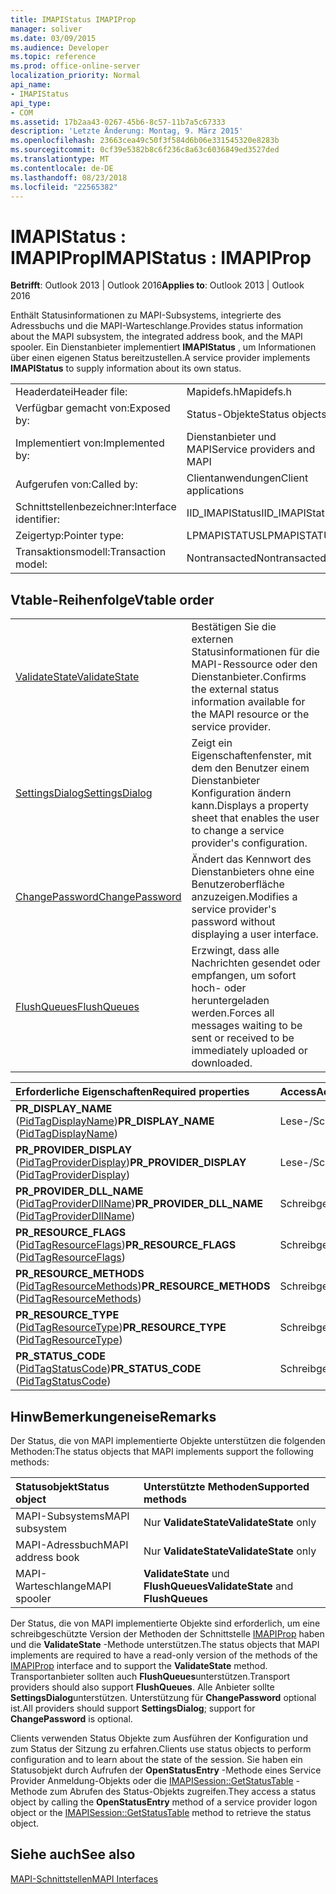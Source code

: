 ```yaml
---
title: IMAPIStatus IMAPIProp
manager: soliver
ms.date: 03/09/2015
ms.audience: Developer
ms.topic: reference
ms.prod: office-online-server
localization_priority: Normal
api_name:
- IMAPIStatus
api_type:
- COM
ms.assetid: 17b2aa43-0267-45b6-8c57-11b7a5c67333
description: 'Letzte Änderung: Montag, 9. März 2015'
ms.openlocfilehash: 23663cea49c50f3f584d6b06e331545320e8283b
ms.sourcegitcommit: 0cf39e5382b8c6f236c8a63c6036849ed3527ded
ms.translationtype: MT
ms.contentlocale: de-DE
ms.lasthandoff: 08/23/2018
ms.locfileid: "22565382"
---
```

# <a name="imapistatus--imapiprop"></a><span data-ttu-id="d17b1-103">IMAPIStatus : IMAPIProp</span><span class="sxs-lookup"><span data-stu-id="d17b1-103">IMAPIStatus : IMAPIProp</span></span>

  
  
<span data-ttu-id="d17b1-104">**Betrifft**: Outlook 2013 | Outlook 2016</span><span class="sxs-lookup"><span data-stu-id="d17b1-104">**Applies to**: Outlook 2013 | Outlook 2016</span></span> 
  
<span data-ttu-id="d17b1-105">Enthält Statusinformationen zu MAPI-Subsystems, integrierte des Adressbuchs und die MAPI-Warteschlange.</span><span class="sxs-lookup"><span data-stu-id="d17b1-105">Provides status information about the MAPI subsystem, the integrated address book, and the MAPI spooler.</span></span> <span data-ttu-id="d17b1-106">Ein Dienstanbieter implementiert **IMAPIStatus** , um Informationen über einen eigenen Status bereitzustellen.</span><span class="sxs-lookup"><span data-stu-id="d17b1-106">A service provider implements **IMAPIStatus** to supply information about its own status.</span></span> 
  
|||
|:-----|:-----|
|<span data-ttu-id="d17b1-107">Headerdatei</span><span class="sxs-lookup"><span data-stu-id="d17b1-107">Header file:</span></span>  <br/> |<span data-ttu-id="d17b1-108">Mapidefs.h</span><span class="sxs-lookup"><span data-stu-id="d17b1-108">Mapidefs.h</span></span>  <br/> |
|<span data-ttu-id="d17b1-109">Verfügbar gemacht von:</span><span class="sxs-lookup"><span data-stu-id="d17b1-109">Exposed by:</span></span>  <br/> |<span data-ttu-id="d17b1-110">Status-Objekte</span><span class="sxs-lookup"><span data-stu-id="d17b1-110">Status objects</span></span>  <br/> |
|<span data-ttu-id="d17b1-111">Implementiert von:</span><span class="sxs-lookup"><span data-stu-id="d17b1-111">Implemented by:</span></span>  <br/> |<span data-ttu-id="d17b1-112">Dienstanbieter und MAPI</span><span class="sxs-lookup"><span data-stu-id="d17b1-112">Service providers and MAPI</span></span>  <br/> |
|<span data-ttu-id="d17b1-113">Aufgerufen von:</span><span class="sxs-lookup"><span data-stu-id="d17b1-113">Called by:</span></span>  <br/> |<span data-ttu-id="d17b1-114">Clientanwendungen</span><span class="sxs-lookup"><span data-stu-id="d17b1-114">Client applications</span></span>  <br/> |
|<span data-ttu-id="d17b1-115">Schnittstellenbezeichner:</span><span class="sxs-lookup"><span data-stu-id="d17b1-115">Interface identifier:</span></span>  <br/> |<span data-ttu-id="d17b1-116">IID_IMAPIStatus</span><span class="sxs-lookup"><span data-stu-id="d17b1-116">IID_IMAPIStatus</span></span>  <br/> |
|<span data-ttu-id="d17b1-117">Zeigertyp:</span><span class="sxs-lookup"><span data-stu-id="d17b1-117">Pointer type:</span></span>  <br/> |<span data-ttu-id="d17b1-118">LPMAPISTATUS</span><span class="sxs-lookup"><span data-stu-id="d17b1-118">LPMAPISTATUS</span></span>  <br/> |
|<span data-ttu-id="d17b1-119">Transaktionsmodell:</span><span class="sxs-lookup"><span data-stu-id="d17b1-119">Transaction model:</span></span>  <br/> |<span data-ttu-id="d17b1-120">Nontransacted</span><span class="sxs-lookup"><span data-stu-id="d17b1-120">Nontransacted</span></span>  <br/> |
   
## <a name="vtable-order"></a><span data-ttu-id="d17b1-121">Vtable-Reihenfolge</span><span class="sxs-lookup"><span data-stu-id="d17b1-121">Vtable order</span></span>

|||
|:-----|:-----|
|[<span data-ttu-id="d17b1-122">ValidateState</span><span class="sxs-lookup"><span data-stu-id="d17b1-122">ValidateState</span></span>](imapistatus-validatestate.md) <br/> |<span data-ttu-id="d17b1-123">Bestätigen Sie die externen Statusinformationen für die MAPI-Ressource oder den Dienstanbieter.</span><span class="sxs-lookup"><span data-stu-id="d17b1-123">Confirms the external status information available for the MAPI resource or the service provider.</span></span>  <br/> |
|[<span data-ttu-id="d17b1-124">SettingsDialog</span><span class="sxs-lookup"><span data-stu-id="d17b1-124">SettingsDialog</span></span>](imapistatus-settingsdialog.md) <br/> |<span data-ttu-id="d17b1-125">Zeigt ein Eigenschaftenfenster, mit dem den Benutzer einem Dienstanbieter Konfiguration ändern kann.</span><span class="sxs-lookup"><span data-stu-id="d17b1-125">Displays a property sheet that enables the user to change a service provider's configuration.</span></span>  <br/> |
|[<span data-ttu-id="d17b1-126">ChangePassword</span><span class="sxs-lookup"><span data-stu-id="d17b1-126">ChangePassword</span></span>](imapistatus-changepassword.md) <br/> |<span data-ttu-id="d17b1-127">Ändert das Kennwort des Dienstanbieters ohne eine Benutzeroberfläche anzuzeigen.</span><span class="sxs-lookup"><span data-stu-id="d17b1-127">Modifies a service provider's password without displaying a user interface.</span></span>  <br/> |
|[<span data-ttu-id="d17b1-128">FlushQueues</span><span class="sxs-lookup"><span data-stu-id="d17b1-128">FlushQueues</span></span>](imapistatus-flushqueues.md) <br/> |<span data-ttu-id="d17b1-129">Erzwingt, dass alle Nachrichten gesendet oder empfangen, um sofort hoch- oder heruntergeladen werden.</span><span class="sxs-lookup"><span data-stu-id="d17b1-129">Forces all messages waiting to be sent or received to be immediately uploaded or downloaded.</span></span>  <br/> |
   
|<span data-ttu-id="d17b1-130">**Erforderliche Eigenschaften**</span><span class="sxs-lookup"><span data-stu-id="d17b1-130">**Required properties**</span></span>|<span data-ttu-id="d17b1-131">**Access**</span><span class="sxs-lookup"><span data-stu-id="d17b1-131">**Access**</span></span>|
|:-----|:-----|
|<span data-ttu-id="d17b1-132">**PR_DISPLAY_NAME** ([PidTagDisplayName](pidtagdisplayname-canonical-property.md))</span><span class="sxs-lookup"><span data-stu-id="d17b1-132">**PR_DISPLAY_NAME** ([PidTagDisplayName](pidtagdisplayname-canonical-property.md))</span></span>  <br/> |<span data-ttu-id="d17b1-133">Lese-/Schreibzugriff</span><span class="sxs-lookup"><span data-stu-id="d17b1-133">Read/write</span></span>  <br/> |
|<span data-ttu-id="d17b1-134">**PR_PROVIDER_DISPLAY** ([PidTagProviderDisplay](pidtagproviderdisplay-canonical-property.md))</span><span class="sxs-lookup"><span data-stu-id="d17b1-134">**PR_PROVIDER_DISPLAY** ([PidTagProviderDisplay](pidtagproviderdisplay-canonical-property.md))</span></span>  <br/> |<span data-ttu-id="d17b1-135">Lese-/Schreibzugriff</span><span class="sxs-lookup"><span data-stu-id="d17b1-135">Read/write</span></span>  <br/> |
|<span data-ttu-id="d17b1-136">**PR_PROVIDER_DLL_NAME** ([PidTagProviderDllName](pidtagproviderdllname-canonical-property.md))</span><span class="sxs-lookup"><span data-stu-id="d17b1-136">**PR_PROVIDER_DLL_NAME** ([PidTagProviderDllName](pidtagproviderdllname-canonical-property.md))</span></span>  <br/> |<span data-ttu-id="d17b1-137">Schreibgeschützt.</span><span class="sxs-lookup"><span data-stu-id="d17b1-137">Read-only</span></span>  <br/> |
|<span data-ttu-id="d17b1-138">**PR_RESOURCE_FLAGS** ([PidTagResourceFlags](pidtagresourceflags-canonical-property.md))</span><span class="sxs-lookup"><span data-stu-id="d17b1-138">**PR_RESOURCE_FLAGS** ([PidTagResourceFlags](pidtagresourceflags-canonical-property.md))</span></span>  <br/> |<span data-ttu-id="d17b1-139">Schreibgeschützt.</span><span class="sxs-lookup"><span data-stu-id="d17b1-139">Read-only</span></span>  <br/> |
|<span data-ttu-id="d17b1-140">**PR_RESOURCE_METHODS** ([PidTagResourceMethods](pidtagresourcemethods-canonical-property.md))</span><span class="sxs-lookup"><span data-stu-id="d17b1-140">**PR_RESOURCE_METHODS** ([PidTagResourceMethods](pidtagresourcemethods-canonical-property.md))</span></span>  <br/> |<span data-ttu-id="d17b1-141">Schreibgeschützt.</span><span class="sxs-lookup"><span data-stu-id="d17b1-141">Read-only</span></span>  <br/> |
|<span data-ttu-id="d17b1-142">**PR_RESOURCE_TYPE** ([PidTagResourceType](pidtagresourcetype-canonical-property.md))</span><span class="sxs-lookup"><span data-stu-id="d17b1-142">**PR_RESOURCE_TYPE** ([PidTagResourceType](pidtagresourcetype-canonical-property.md))</span></span>  <br/> |<span data-ttu-id="d17b1-143">Schreibgeschützt.</span><span class="sxs-lookup"><span data-stu-id="d17b1-143">Read-only</span></span>  <br/> |
|<span data-ttu-id="d17b1-144">**PR_STATUS_CODE** ([PidTagStatusCode](pidtagstatuscode-canonical-property.md))</span><span class="sxs-lookup"><span data-stu-id="d17b1-144">**PR_STATUS_CODE** ([PidTagStatusCode](pidtagstatuscode-canonical-property.md))</span></span>  <br/> |<span data-ttu-id="d17b1-145">Schreibgeschützt.</span><span class="sxs-lookup"><span data-stu-id="d17b1-145">Read-only</span></span>  <br/> |
   
## <a name="remarks"></a><span data-ttu-id="d17b1-146">HinwBemerkungeneise</span><span class="sxs-lookup"><span data-stu-id="d17b1-146">Remarks</span></span>

<span data-ttu-id="d17b1-147">Der Status, die von MAPI implementierte Objekte unterstützen die folgenden Methoden:</span><span class="sxs-lookup"><span data-stu-id="d17b1-147">The status objects that MAPI implements support the following methods:</span></span>
  
|<span data-ttu-id="d17b1-148">**Statusobjekt**</span><span class="sxs-lookup"><span data-stu-id="d17b1-148">**Status object**</span></span>|<span data-ttu-id="d17b1-149">**Unterstützte Methoden**</span><span class="sxs-lookup"><span data-stu-id="d17b1-149">**Supported methods**</span></span>|
|:-----|:-----|
|<span data-ttu-id="d17b1-150">MAPI-Subsystems</span><span class="sxs-lookup"><span data-stu-id="d17b1-150">MAPI subsystem</span></span>  <br/> |<span data-ttu-id="d17b1-151">Nur **ValidateState**</span><span class="sxs-lookup"><span data-stu-id="d17b1-151">**ValidateState** only</span></span>  <br/> |
|<span data-ttu-id="d17b1-152">MAPI-Adressbuch</span><span class="sxs-lookup"><span data-stu-id="d17b1-152">MAPI address book</span></span>  <br/> |<span data-ttu-id="d17b1-153">Nur **ValidateState**</span><span class="sxs-lookup"><span data-stu-id="d17b1-153">**ValidateState** only</span></span>  <br/> |
|<span data-ttu-id="d17b1-154">MAPI-Warteschlange</span><span class="sxs-lookup"><span data-stu-id="d17b1-154">MAPI spooler</span></span>  <br/> |<span data-ttu-id="d17b1-155">**ValidateState** und **FlushQueues**</span><span class="sxs-lookup"><span data-stu-id="d17b1-155">**ValidateState** and **FlushQueues**</span></span> <br/> |
   
<span data-ttu-id="d17b1-156">Der Status, die von MAPI implementierte Objekte sind erforderlich, um eine schreibgeschützte Version der Methoden der Schnittstelle [IMAPIProp](imapipropiunknown.md) haben und die **ValidateState** -Methode unterstützen.</span><span class="sxs-lookup"><span data-stu-id="d17b1-156">The status objects that MAPI implements are required to have a read-only version of the methods of the [IMAPIProp](imapipropiunknown.md) interface and to support the **ValidateState** method.</span></span> <span data-ttu-id="d17b1-157">Transportanbieter sollten auch **FlushQueues**unterstützen.</span><span class="sxs-lookup"><span data-stu-id="d17b1-157">Transport providers should also support **FlushQueues**.</span></span> <span data-ttu-id="d17b1-158">Alle Anbieter sollte **SettingsDialog**unterstützen. Unterstützung für **ChangePassword** optional ist.</span><span class="sxs-lookup"><span data-stu-id="d17b1-158">All providers should support **SettingsDialog**; support for **ChangePassword** is optional.</span></span> 
  
<span data-ttu-id="d17b1-159">Clients verwenden Status Objekte zum Ausführen der Konfiguration und zum Status der Sitzung zu erfahren.</span><span class="sxs-lookup"><span data-stu-id="d17b1-159">Clients use status objects to perform configuration and to learn about the state of the session.</span></span> <span data-ttu-id="d17b1-160">Sie haben ein Statusobjekt durch Aufrufen der **OpenStatusEntry** -Methode eines Service Provider Anmeldung-Objekts oder die [IMAPISession::GetStatusTable](imapisession-getstatustable.md) -Methode zum Abrufen des Status-Objekts zugreifen.</span><span class="sxs-lookup"><span data-stu-id="d17b1-160">They access a status object by calling the **OpenStatusEntry** method of a service provider logon object or the [IMAPISession::GetStatusTable](imapisession-getstatustable.md) method to retrieve the status object.</span></span> 
  
## <a name="see-also"></a><span data-ttu-id="d17b1-161">Siehe auch</span><span class="sxs-lookup"><span data-stu-id="d17b1-161">See also</span></span>



[<span data-ttu-id="d17b1-162">MAPI-Schnittstellen</span><span class="sxs-lookup"><span data-stu-id="d17b1-162">MAPI Interfaces</span></span>](mapi-interfaces.md)

